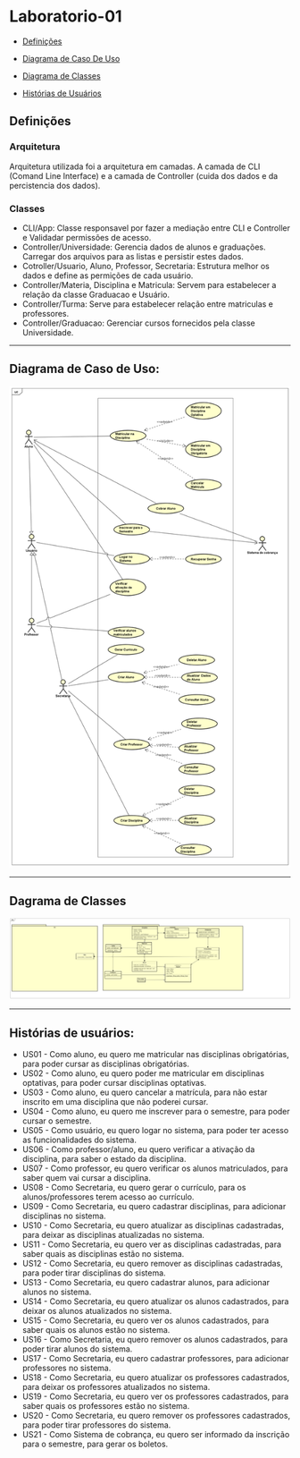 # Laboratorio-01

- [Definições](#definições)

- [Diagrama de Caso De Uso](#diagrama-de-caso-de-uso)

- [Diagrama de Classes](#dagrama-de-classes)

- [Histórias de Usuários](#hist%C3%B3rias-de-usu%C3%A1rios)


## Definições

### Arquitetura

Arquitetura utilizada foi a arquitetura em camadas. A camada de CLI (Comand Line Interface) e a camada de Controller (cuida dos dados e da percistencia dos dados).

### Classes

- CLI/App: Classe responsavel por fazer a mediação entre CLI e Controller e Validadar permissões de acesso.
- Controller/Universidade: Gerencia dados de alunos e graduações. Carregar dos arquivos para as listas e persistir estes dados.
- Cotroller/Usuario, Aluno, Professor, Secretaria: Estrutura melhor os dados e define as permições de cada usuário.
- Controller/Materia, Disciplina e Matricula: Servem para estabelecer a relação da classe Graduacao e Usuário.
- Controller/Turma: Serve para estabelecer relação entre matriculas e professores.
- Controller/Graduacao: Gerenciar cursos fornecidos pela classe Universidade.
---

## Diagrama de Caso de Uso:

![Diagrama_CasoDeUso](./Projeto/Diagrama%20de%20Caso%20de%20Uso.png)

---
  
## Dagrama de Classes

![Diagrama_Classes](./Projeto/Diagrama%20de%20classe.png)

---

## Histórias de usuários:
* US01 - Como aluno, eu quero me matricular nas disciplinas obrigatórias, para poder cursar as disciplinas obrigatórias.
* US02 - Como aluno, eu quero poder me matricular em disciplinas optativas, para poder cursar disciplinas optativas.
* US03 - Como aluno, eu quero cancelar a matrícula, para não estar inscrito em uma disciplina que não poderei cursar.
* US04 - Como aluno, eu quero me inscrever para o semestre, para poder cursar o semestre.
* US05 - Como usuário, eu quero logar no sistema, para poder ter acesso as funcionalidades do sistema.
* US06 - Como professor/aluno, eu quero verificar a ativação da disciplina, para saber o estado da disciplina.
* US07 - Como professor, eu quero verificar os alunos matriculados, para saber quem vai cursar a disciplina.
* US08 - Como Secretaria, eu quero gerar o currículo, para os alunos/professores terem acesso ao currículo.
* US09 - Como Secretaria, eu quero cadastrar disciplinas, para adicionar disciplinas no sistema.
* US10 - Como Secretaria, eu quero atualizar as disciplinas cadastradas, para deixar as disciplinas atualizadas no sistema.
* US11 - Como Secretaria, eu quero ver as disciplinas cadastradas, para saber quais as disciplinas estão no sistema.
* US12 - Como Secretaria, eu quero remover as disciplinas cadastradas, para poder tirar disciplinas do sistema.
* US13 - Como Secretaria, eu quero cadastrar alunos, para adicionar alunos no sistema.
* US14 - Como Secretaria, eu quero atualizar os alunos cadastrados, para deixar os alunos atualizados no sistema.
* US15 - Como Secretaria, eu quero ver os alunos cadastrados, para saber quais os alunos estão no sistema.
* US16 - Como Secretaria, eu quero remover os alunos cadastrados, para poder tirar alunos do sistema.
* US17 - Como Secretaria, eu quero cadastrar professores, para adicionar professores no sistema.
* US18 - Como Secretaria, eu quero atualizar os professores cadastrados, para deixar os professores atualizados no sistema.
* US19 - Como Secretaria, eu quero ver os professores cadastrados, para saber quais os professores estão no sistema.
* US20 - Como Secretaria, eu quero remover os professores cadastrados, para poder tirar professores do sistema.
* US21 - Como Sistema de cobrança, eu quero ser informado da inscrição para o semestre, para gerar os boletos.
